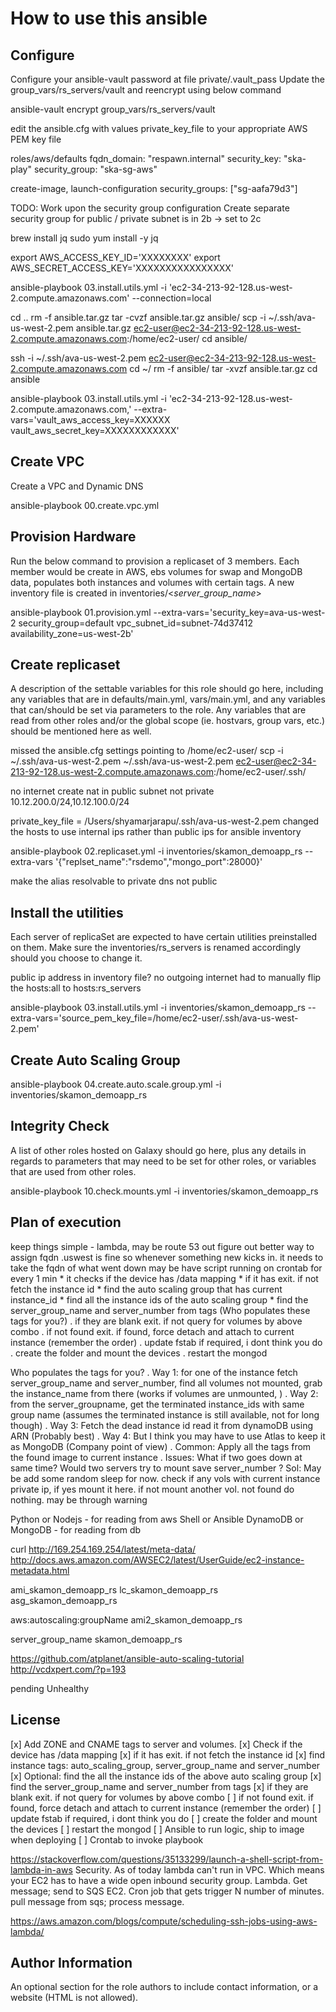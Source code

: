 How to use this ansible
=========


Configure
------------

Configure your ansible-vault password at file private/.vault_pass
Update the group_vars/rs_servers/vault and reencrypt using below command 

ansible-vault encrypt group_vars/rs_servers/vault

edit the ansible.cfg with values private_key_file to your appropriate AWS PEM key file

roles/aws/defaults
fqdn_domain: "respawn.internal"
security_key: "ska-play"
security_group: "ska-sg-aws"

create-image, launch-configuration
security_groups: ["sg-aafa79d3"]

TODO: 
Work upon the security group configuration
Create separate security group for public / private 
subnet is in 2b -> set to 2c 
 

brew install jq
sudo yum install -y jq

export AWS_ACCESS_KEY_ID='XXXXXXXX'
export AWS_SECRET_ACCESS_KEY='XXXXXXXXXXXXXXXX'



ansible-playbook 03.install.utils.yml -i 'ec2-34-213-92-128.us-west-2.compute.amazonaws.com' --connection=local

cd ..
rm -f ansible.tar.gz
tar -cvzf ansible.tar.gz ansible/
scp -i ~/.ssh/ava-us-west-2.pem   ansible.tar.gz ec2-user@ec2-34-213-92-128.us-west-2.compute.amazonaws.com:/home/ec2-user/
cd ansible/

ssh -i ~/.ssh/ava-us-west-2.pem ec2-user@ec2-34-213-92-128.us-west-2.compute.amazonaws.com
cd ~/
rm -f ansible/
tar -xvzf ansible.tar.gz 
cd ansible

ansible-playbook 03.install.utils.yml -i 'ec2-34-213-92-128.us-west-2.compute.amazonaws.com,' --extra-vars='vault_aws_access_key=XXXXXX vault_aws_secret_key=XXXXXXXXXXXX'



Create VPC
------------

Create a VPC and Dynamic DNS 

ansible-playbook 00.create.vpc.yml


Provision Hardware
------------

Run the below command to provision a replicaset of 3 members. Each member would be create in AWS, ebs volumes for swap and MongoDB data, populates both instances and volumes with certain tags. A new inventory file is created in inventories/<_server_group_name_>

ansible-playbook 01.provision.yml --extra-vars='security_key=ava-us-west-2 security_group=default vpc_subnet_id=subnet-74d37412 availability_zone=us-west-2b'


Create replicaset
--------------

A description of the settable variables for this role should go here, including any variables that are in defaults/main.yml, vars/main.yml, and any variables that can/should be set via parameters to the role. Any variables that are read from other roles and/or the global scope (ie. hostvars, group vars, etc.) should be mentioned here as well.

missed the ansible.cfg settings pointing to /home/ec2-user/
scp -i ~/.ssh/ava-us-west-2.pem   ~/.ssh/ava-us-west-2.pem ec2-user@ec2-34-213-92-128.us-west-2.compute.amazonaws.com:/home/ec2-user/.ssh/

no internet
create nat in public subnet not private 
10.12.200.0/24,10.12.100.0/24

private_key_file = /Users/shyamarjarapu/.ssh/ava-us-west-2.pem
changed the hosts to use internal ips rather than public ips for ansible inventory

ansible-playbook 02.replicaset.yml -i inventories/skamon_demoapp_rs --extra-vars '{"replset_name":"rsdemo","mongo_port":28000}' 

make the alias resolvable to private dns not public

Install the utilities
--------------

Each server of replicaSet are expected to have certain utilities preinstalled on them. Make sure the inventories/rs_servers is renamed accordingly should you choose to change it.

public ip address in inventory file?
no outgoing internet 
had to manually flip the hosts:all to hosts:rs_servers

ansible-playbook 03.install.utils.yml -i inventories/skamon_demoapp_rs --extra-vars='source_pem_key_file=/home/ec2-user/.ssh/ava-us-west-2.pem'

Create Auto Scaling Group
------------



ansible-playbook 04.create.auto.scale.group.yml  -i inventories/skamon_demoapp_rs


Integrity Check
------------

A list of other roles hosted on Galaxy should go here, plus any details in regards to parameters that may need to be set for other roles, or variables that are used from other roles.

ansible-playbook 10.check.mounts.yml  -i inventories/skamon_demoapp_rs


Plan of execution
----------------

keep things simple - lambda, may be route 53 out
figure out better way to assign fqdn .uswest is fine
so whenever something new kicks in. it needs to take the fqdn of what went down
may be have script running on crontab for every 1 min
	* it checks if the device has /data mapping
	* if it has exit. if not fetch the instance id 
	* find the auto scaling group that has current instance_id
	* find all the instance ids of the auto scaling group
	* find the server_group_name and server_number from tags (Who populates these tags for you?)
	. if they are blank exit. if not query for volumes by above combo
	. if not found exit. if found, force detach and attach to current instance (remember the order)
	. update fstab if required, i dont think you do
	. create the folder and mount the devices 
	. restart the mongod

Who populates the tags for you?
	. Way 1: for one of the instance fetch server_group_name and server_number, find all volumes not mounted, grab the instance_name from there (works if volumes are unmounted, )
	. Way 2: from the server_groupname, get the terminated instance_ids with same group name (assumes the terminated instance is still available, not for long though)
	. Way 3: Fetch the dead instance id read it from dynamoDB using ARN (Probably best)
	. Way 4: But I think you may have to use Atlas to keep it as MongoDB (Company point of view)
	. Common: Apply all the tags from the found image to current instance
	. Issues: What if two goes down at same time? Would two servers try to mount save server_number ? Sol: May be add some random sleep for now. check if any vols with current instance private ip, if yes mount it here. if not mount another vol. not found do nothing. may be through warning

Python or Nodejs - for reading from aws
Shell or Ansible
DynamoDB or MongoDB - for reading from db

curl http://169.254.169.254/latest/meta-data/
http://docs.aws.amazon.com/AWSEC2/latest/UserGuide/ec2-instance-metadata.html

ami_skamon_demoapp_rs
lc_skamon_demoapp_rs
asg_skamon_demoapp_rs

aws:autoscaling:groupName	ami2_skamon_demoapp_rs

server_group_name	skamon_demoapp_rs


https://github.com/atplanet/ansible-auto-scaling-tutorial
http://vcdxpert.com/?p=193

pending
Unhealthy

License
-------

[x] Add ZONE and CNAME tags to server and volumes.
[x] Check if the device has /data mapping
[x] if it has exit. if not fetch the instance id
[x] find instance tags: auto_scaling_group, server_group_name and server_number
[x] Optional: find the all the instance ids of the above auto scaling group
[x] find the server_group_name and server_number from tags
[x] if they are blank exit. if not query for volumes by above combo
[ ] if not found exit. if found, force detach and attach to current instance (remember the order)
[ ] update fstab if required, i dont think you do
[ ] create the folder and mount the devices 
[ ] restart the mongod
[ ] Ansible to run logic, ship to image when deploying
[ ] Crontab to invoke playbook

https://stackoverflow.com/questions/35133299/launch-a-shell-script-from-lambda-in-aws
Security. As of today lambda can't run in VPC. Which means your EC2 has to have a wide open inbound security group.
Lambda. Get message; send to SQS
EC2. Cron job that gets trigger N number of minutes. pull message from sqs; process message.

https://aws.amazon.com/blogs/compute/scheduling-ssh-jobs-using-aws-lambda/

Author Information
------------------

An optional section for the role authors to include contact information, or a website (HTML is not allowed).
